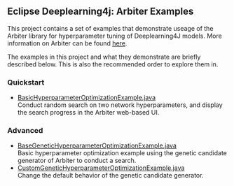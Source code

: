 ## Eclipse Deeplearning4j: Arbiter Examples

This project contains a set of examples that demonstrate useage of the Arbiter library for hyperparameter tuning of Deeplearning4J models. More information on Arbiter can be found [here](https://deeplearning4j.konduit.ai/arbiter/overview).

The examples in this project and what they demonstrate are briefly described below. This is also the recommended order to explore them in.

### Quickstart
* [BasicHyperparameterOptimizationExample.java](./src/main/java/org/deeplearning4j/arbiterexamples/quickstart/BasicHyperparameterOptimizationExample.java)  
Conduct random search on two network hyperparameters, and display the search progress in the Arbiter web-based UI.

### Advanced
* [BaseGeneticHyperparameterOptimizationExample.java](./src/main/java/org/deeplearning4j/arbiterexamples/advanced/genetic/BaseGeneticHyperparameterOptimizationExample.java)  
Basic hyperparameter optimization example using the genetic candidate generator of Arbiter to conduct a search.
* [CustomGeneticHyperparameterOptimizationExample.java](./src/main/java/org/deeplearning4j/arbiterexamples/advanced/genetic/CustomGeneticHyperparameterOptimizationExample.java)  
Change the default behavior of the genetic candidate generator.

